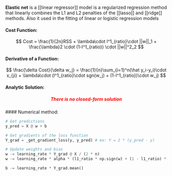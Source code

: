 **Elastic net** is a [[linear regressor]] model is a regularized regression method that linearly combines the L1 and L2 penalties of the [[lasso]] and [[ridge]] methods. Also it used in the fitting of linear or logistic regression models

#### Cost Function:
$$
Cost = \frac{1}{2n}RSS + \lambda\cdot l^1_{ratio}\cdot ||w||_1 + \frac{\lambda}2 \cdot (1-l^1_{ratio}) \cdot ||w||^2_2
$$

#### Derivative of a Function:
$$
\frac{\delta Cost}{\delta w_j} = \frac{1}{n}\sum_{i=1}^n(\hat y_i-y_i)\cdot x_{ji} + \lambda\cdot (l^1_{ratio}\cdot sgn(w_j) + (1-l^1_{ratio})\cdot w_j)
$$

#### Analytic Solution:
<h5 align='center' style='color:red'>There is no closed-form solution</h5>
#### Numerical method:

```python
# Get predictions
y_pred = X @ w + b

# Get gradients of the loss function
Y_grad = _get_gradient_loss(y, y_pred) # ex: Y = 2 * (y_pred - y)

# Update weights and bias
w -= learning_rate * Y_grad @ X / (2 * n)
w -= learning_rate * alpha * (l1_ratio * np.sign(w) + (1 - l1_ratio) * w)

b -= learning_rate * Y_grad.mean()
```